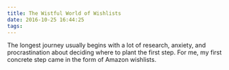 ```yaml
---
title: The Wistful World of Wishlists
date: 2016-10-25 16:44:25
tags:
---
```


The longest journey usually begins with a lot of research, anxiety, and procrastination about deciding where to plant the first step.
For me, my first concrete step came in the form of Amazon wishlists.
